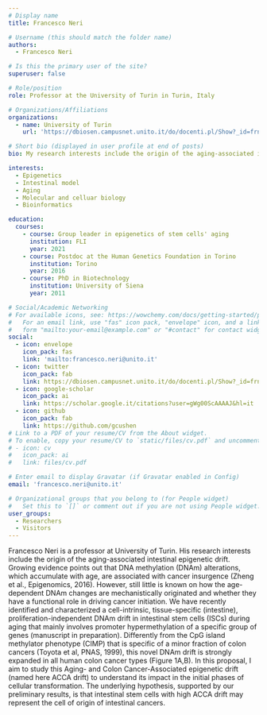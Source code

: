 ```yaml
---
# Display name
title: Francesco Neri

# Username (this should match the folder name)
authors:
  - Francesco Neri

# Is this the primary user of the site?
superuser: false

# Role/position
role: Professor at the University of Turin in Turin, Italy

# Organizations/Affiliations
organizations:
  - name: University of Turin
    url: 'https://dbiosen.campusnet.unito.it/do/docenti.pl/Show?_id=frneri#tab-profilo'

# Short bio (displayed in user profile at end of posts)
bio: My research interests include the origin of the aging-associated intestinal epigenetic drift.

interests:
  - Epigenetics
  - Intestinal model
  - Aging
  - Molecular and celluar biology
  - Bioinformatics

education:
  courses:
    - course: Group leader in epigenetics of stem cells' aging
      institution: FLI
      year: 2021
    - course: Postdoc at the Human Genetics Foundation in Torino
      institution: Torino
      year: 2016
    - course: PhD in Biotechnology
      institution: University of Siena
      year: 2011

# Social/Academic Networking
# For available icons, see: https://wowchemy.com/docs/getting-started/page-builder/#icons
#   For an email link, use "fas" icon pack, "envelope" icon, and a link in the
#   form "mailto:your-email@example.com" or "#contact" for contact widget.
social:
  - icon: envelope
    icon_pack: fas
    link: 'mailto:francesco.neri@unito.it'
  - icon: twitter
    icon_pack: fab
    link: https://dbiosen.campusnet.unito.it/do/docenti.pl/Show?_id=frneri#tab-profilo
  - icon: google-scholar
    icon_pack: ai
    link: https://scholar.google.it/citations?user=gWg00ScAAAAJ&hl=it
  - icon: github
    icon_pack: fab
    link: https://github.com/gcushen
# Link to a PDF of your resume/CV from the About widget.
# To enable, copy your resume/CV to `static/files/cv.pdf` and uncomment the lines below.
# - icon: cv
#   icon_pack: ai
#   link: files/cv.pdf

# Enter email to display Gravatar (if Gravatar enabled in Config)
email: 'francesco.neri@unito.it'

# Organizational groups that you belong to (for People widget)
#   Set this to `[]` or comment out if you are not using People widget.
user_groups:
  - Researchers
  - Visitors
---
```


Francesco Neri is a professor at University of Turin. His research interests include the origin of the aging-associated intestinal epigenetic drift.
Growing evidence points out that DNA methylation (DNAm) alterations, which accumulate with age, are associated with cancer insurgence (Zheng et al., Epigenomics, 2016). However, still little is known on how the age-dependent DNAm changes are mechanistically originated and whether they have a functional role in driving cancer initiation. We have recently identified and characterized a cell-intrinsic, tissue-specific (intestine), proliferation-independent DNAm drift in intestinal stem cells (ISCs) during aging that mainly involves promoter hypermethylation of a specific group of genes (manuscript in preparation).
Differently from the CpG island methylator phenotype (CIMP) that is specific of a minor fraction of colon cancers (Toyota et al, PNAS, 1999), this novel DNAm drift is strongly expanded in all human colon cancer types (Figure 1A,B).
In this proposal, I aim to study this Aging- and Colon Cancer-Associated epigenetic drift (named here ACCA drift) to understand its impact in the initial phases of cellular transformation. The underlying hypothesis, supported by our preliminary results, is that intestinal stem cells with high ACCA drift may represent the cell of origin of intestinal cancers.
